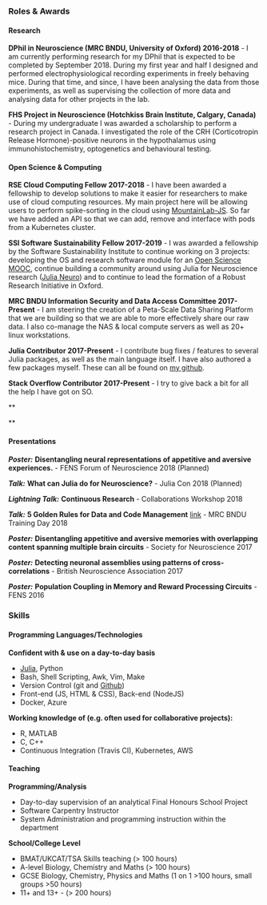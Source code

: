 ### Roles & Awards

#### Research
**DPhil in Neuroscience (MRC BNDU, University of Oxford) 2016-2018** - I am currently performing research for my DPhil that is expected to be completed by September 2018. During my first year and half I designed and performed electrophysiological recording experiments in freely behaving mice. During that time, and since, I have been analysing the data from those experiments, as well as supervising the collection of more data and analysing data for other projects in the lab.

**FHS Project in Neuroscience (Hotchkiss Brain Institute, Calgary, Canada)** - During my undergraduate I was awarded a scholarship to perform a research project in Canada. I investigated the role of the CRH (Corticotropin Release Hormone)-positive neurons in the hypothalamus using immunohistochemistry, optogenetics and behavioural testing.

#### Open Science & Computing
**RSE Cloud Computing Fellow 2017-2018** - I have been awarded a fellowship to develop solutions to make it easier for researchers to make use of cloud computing resources. My main project here will be allowing users to perform spike-sorting in the cloud using [MountainLab-JS](https://github.com/flatironinstitute/mountainlab-js). So far we have added an API so that we can add, remove and interface with pods from a Kubernetes cluster.

**SSI Software Sustainability Fellow 2017-2019** - I was awarded a fellowship by the Software Sustainability Institute to continue working on 3 projects: developing the OS and research software module for an [Open Science MOOC](https://opensciencemooc.eu/about-us/production-team/), continue building a community around using Julia for Neuroscience research ([Julia Neuro](https://julianeuro.github.io/)) and to continue to lead the formation of a Robust Research Initiative in Oxford. 

**MRC BNDU Information Security and Data Access Committee 2017-Present** - I am steering the creation of a Peta-Scale Data Sharing Platform that we are building so that we are able to more effectively share our raw data. I also co-manage the NAS & local compute servers as well as 20+ linux workstations. 

**Julia Contributor 2017-Present** - I contribute bug fixes / features to several Julia packages, as well as the main language itself. I have also authored a few packages myself. These can all be found on [my github](https://github.com/alexmorley).

**Stack Overflow Contributor 2017-Present** - I try to give back a bit for all the help I have got on SO.

**
 
 
 
**
#### Presentations
***Poster:*** **Disentangling neural representations of appetitive and aversive experiences.** - FENS Forum of Neuroscience 2018 (Planned)

***Talk:*** **What can Julia do for Neuroscience?** - Julia Con 2018 (Planned)

***Lightning Talk:*** **Continuous Research** - Collaborations Workshop 2018  

***Talk:*** **5 Golden Rules for Data and Code Management** [link](https://alexmorley.me/projects/SSIFellowship/data-talk/) - MRC BNDU Training Day 2018  
 
***Poster:*** **Disentangling appetitive and aversive memories with overlapping content spanning multiple brain circuits** - Society for Neuroscience 2017  

***Poster:*** **Detecting neuronal assemblies using patterns of cross-correlations** - British Neuroscience Association 2017  

***Poster:*** **Population Coupling in Memory and Reward Processing Circuits** - FENS 2016  


### Skills
#### Programming Languages/Technologies
**Confident with & use on a day-to-day basis**
- [Julia](http://julialang.org), Python
- Bash, Shell Scripting, Awk, Vim, Make
- Version Control (git and [Github](https://github.com/alexmorley))
- Front-end (JS, HTML & CSS), Back-end (NodeJS)
- Docker, Azure

**Working knowledge of (e.g. often used for collaborative projects):**
- R, MATLAB
- C, C++
- Continuous Integration (Travis CI), Kubernetes, AWS

#### Teaching
**Programming/Analysis**
- Day-to-day supervision of an analytical Final Honours School Project
- Software Carpentry Instructor
- System Administration and programming instruction within the department

**School/College Level**
- BMAT/UKCAT/TSA Skills teaching (> 100 hours)
- A-level Biology, Chemistry and Maths (> 100 hours)
- GCSE Biology, Chemistry, Physics and Maths (1 on 1 >100 hours, small groups >50 hours)
- 11+ and 13+ - (> 200 hours)
